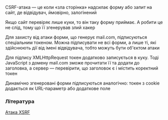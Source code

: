 CSRF-атака — це коли «зла сторінка» надсилає форму або запит на сайт, де відвідувач, ймовірно, залогінений

Якщо сайт перевіряє лише куки, то він таку форму приймає. А робити це не слід, тому що її згенерував злий хакер

Для захисту від атаки форми, що генерує mail.com, підписуються спеціальним токеном. Можна підписувати не всі форми, а лише ті, які здійснюють дії від імені відвідувача, тобто можуть бути об'єктом атаки

Для підпису XMLHttpRequest токен додатково записується в куку. Тоді JavaScript з домену mail.com зможе прочитати її та додати до заголовка, а сервер — перевірити, що заголовок є і містить коректний токен

Динамічно згенеровані форми підписуються аналогічно: токен з cookie додається як URL-параметр або додаткове поле

### Література

<a href="https://learn.javascript.ru/cookie#ataka-xsrf">Атака XSRF</a>
